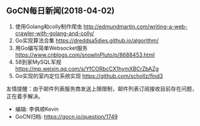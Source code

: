 ## GoCN每日新闻(2018-04-02)

1. 使用Golang和colly制作爬虫 http://edmundmartin.com/writing-a-web-crawler-with-golang-and-colly/
2. Go实现算法合集 https://dreddsa5dies.github.io/algorithm/
3. 用Go编写简单Websocket服务 https://www.cnblogs.com/snowInPluto/p/8688453.html
4. 58到家MySQL军规 https://mp.weixin.qq.com/s/YfCORbcCX1hymXBCrZbAZg
5. Go实现的室内定位系统实现 https://github.com/schollz/find3

友情提醒：由于邮件列表服务商发送上限限制，邮件列表订阅接收目前存在问题，正在着手解决。

* 编辑: 李俱顺Kevin 
* GoCN归档: https://gocn.io/question/1749
